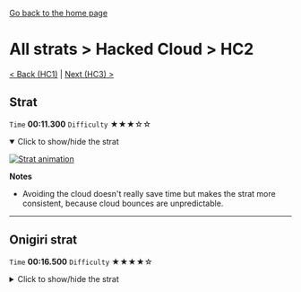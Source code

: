 [Go back to the home page](https://github.com/Doublevil/scbspeedrun)

# All strats > Hacked Cloud > HC2

[< Back (HC1)](https://github.com/Doublevil/scbspeedrun/blob/main/levels/all_lvl/HC/HC1.md) | [Next (HC3) >](https://github.com/Doublevil/scbspeedrun/blob/main/levels/all_lvl/HC/HC3.md)

## Strat

`Time` **00:11.300** `Difficulty` ★★★☆☆
<details open>
  <summary>Click to show/hide the strat</summary>

  [![Strat animation](https://github.com/Doublevil/scbspeedrun/blob/main/media/levels/HC/HC2_Strat.webp)](https://github.com/Doublevil/scbspeedrun/blob/main/media/levels/HC/HC2_Strat.mp4?raw=true)

  **Notes**
  - Avoiding the cloud doesn't really save time but makes the strat more consistent, because cloud bounces are unpredictable.
</details>

---
## Onigiri strat

`Time` **00:16.500** `Difficulty` ★★★★☆
<details>
  <summary>Click to show/hide the strat</summary>

  [![Strat animation](https://github.com/Doublevil/scbspeedrun/blob/main/media/levels/HC/HC2_OnigiriStrat.webp)](https://github.com/Doublevil/scbspeedrun/blob/main/media/levels/HC/HC2_OnigiriStrat.mp4?raw=true)

  **Notes**
  - The first half is based on the Any% strat.
  - When picking up the onigiri, we use a double-jump juggle to grab the block more consistently. It's not strictly required but it makes it way easier.
</details>
